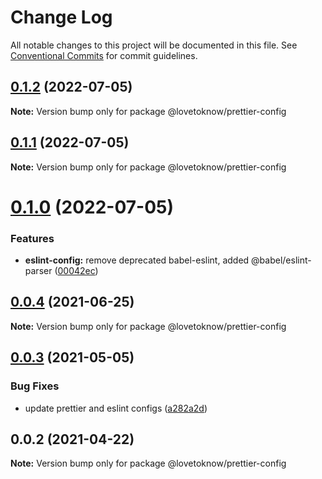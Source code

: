 # Change Log

All notable changes to this project will be documented in this file.
See [Conventional Commits](https://conventionalcommits.org) for commit guidelines.

## [0.1.2](https://github.com/LoveToKnow/lint/compare/@lovetoknow/prettier-config@0.1.1...@lovetoknow/prettier-config@0.1.2) (2022-07-05)

**Note:** Version bump only for package @lovetoknow/prettier-config





## [0.1.1](https://github.com/LoveToKnow/lint/compare/@lovetoknow/prettier-config@0.1.0...@lovetoknow/prettier-config@0.1.1) (2022-07-05)

**Note:** Version bump only for package @lovetoknow/prettier-config





# [0.1.0](https://github.com/LoveToKnow/lint/compare/@lovetoknow/prettier-config@0.0.4...@lovetoknow/prettier-config@0.1.0) (2022-07-05)


### Features

* **eslint-config:** remove deprecated babel-eslint, added @babel/eslint-parser ([00042ec](https://github.com/LoveToKnow/lint/commit/00042ec9873018785f6c6ffe2bcde40ea05c84fd))





## [0.0.4](https://github.com/LoveToKnow/lint/compare/@lovetoknow/prettier-config@0.0.3...@lovetoknow/prettier-config@0.0.4) (2021-06-25)

**Note:** Version bump only for package @lovetoknow/prettier-config





## [0.0.3](https://github.com/LoveToKnow/lint/compare/@lovetoknow/prettier-config@0.0.2...@lovetoknow/prettier-config@0.0.3) (2021-05-05)


### Bug Fixes

* update prettier and eslint configs ([a282a2d](https://github.com/LoveToKnow/lint/commit/a282a2d99c5523d5b6ef50793b0b8de0246fec03))





## 0.0.2 (2021-04-22)

**Note:** Version bump only for package @lovetoknow/prettier-config
